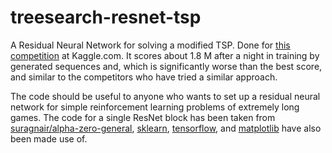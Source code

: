 # treesearch-resnet-tsp
A Residual Neural Network for solving a modified TSP. Done for [this competition](https://www.kaggle.com/c/traveling-santa-2018-prime-paths) at Kaggle.com. It scores about 1.8 M after a night in training by generated sequences and, which is significantly worse than the best score, and similar to the competitors who have tried a similar approach.

The code should be useful to anyone who wants to set up a residual neural network for simple reinforcement learning problems of extremely long games. The code for a single ResNet block has been taken from [suragnair/alpha-zero-general](https://github.com/suragnair/alpha-zero-general), [sklearn](https://scikit-learn.org/stable/), [tensorflow](https://www.tensorflow.org/), and [matplotlib](https://matplotlib.org/) have also been made use of.
